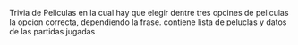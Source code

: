 Trivia de Peliculas en la cual hay que elegir dentre tres opcines de peliculas la opcion correcta, dependiendo la frase.
contiene lista de peluclas y datos de las partidas jugadas